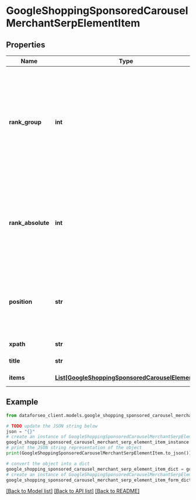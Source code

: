 # GoogleShoppingSponsoredCarouselMerchantSerpElementItem


## Properties

Name | Type | Description | Notes
------------ | ------------- | ------------- | -------------
**rank_group** | **int** | position within a group of elements with identical type values positions of elements with different type values are omitted from rank_group | [optional] 
**rank_absolute** | **int** | absolute rank in SERP absolute position among all the elements found in Google Shopping SERP | [optional] 
**position** | **str** | alignment of the element in Google Shopping SERP possible values: left, right | [optional] 
**xpath** | **str** | XPath of the element | [optional] 
**title** | **str** | product title | [optional] 
**items** | [**List[GoogleShoppingSponsoredCarouselElement]**](GoogleShoppingSponsoredCarouselElement.md) | items in SERP | [optional] 

## Example

```python
from dataforseo_client.models.google_shopping_sponsored_carousel_merchant_serp_element_item import GoogleShoppingSponsoredCarouselMerchantSerpElementItem

# TODO update the JSON string below
json = "{}"
# create an instance of GoogleShoppingSponsoredCarouselMerchantSerpElementItem from a JSON string
google_shopping_sponsored_carousel_merchant_serp_element_item_instance = GoogleShoppingSponsoredCarouselMerchantSerpElementItem.from_json(json)
# print the JSON string representation of the object
print(GoogleShoppingSponsoredCarouselMerchantSerpElementItem.to_json())

# convert the object into a dict
google_shopping_sponsored_carousel_merchant_serp_element_item_dict = google_shopping_sponsored_carousel_merchant_serp_element_item_instance.to_dict()
# create an instance of GoogleShoppingSponsoredCarouselMerchantSerpElementItem from a dict
google_shopping_sponsored_carousel_merchant_serp_element_item_form_dict = google_shopping_sponsored_carousel_merchant_serp_element_item.from_dict(google_shopping_sponsored_carousel_merchant_serp_element_item_dict)
```
[[Back to Model list]](../README.md#documentation-for-models) [[Back to API list]](../README.md#documentation-for-api-endpoints) [[Back to README]](../README.md)


